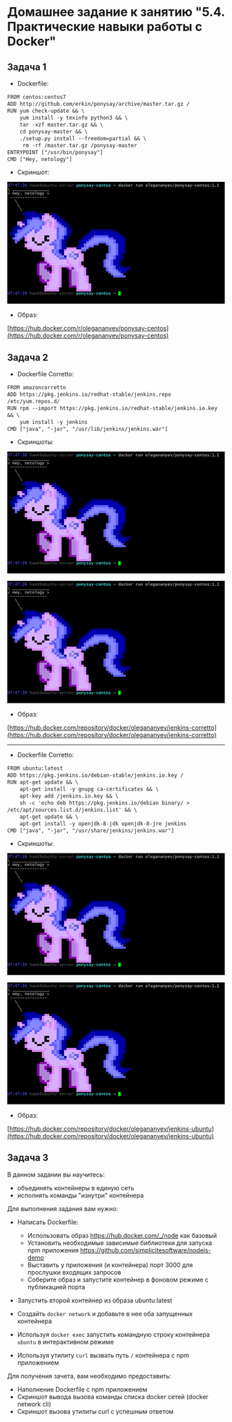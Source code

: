 # Домашнее задание к занятию "5.4. Практические навыки работы с Docker"

## Задача 1 
- Dockerfile:

```
FROM centos:centos7
ADD http://github.com/erkin/ponysay/archive/master.tar.gz /
RUN yum check-update && \
    yum install -y texinfo python3 && \
    tar -xzf master.tar.gz && \
    cd ponysay-master && \
    ./setup.py install --freedom=partial && \
     rm -rf /master.tar.gz /ponysay-master
ENTRYPOINT ["/usr/bin/ponysay"]
CMD ["Hey, netology"]
```

- Скриншот:

![Скриншот](https://raw.githubusercontent.com/OlegAnanyev/devops-netology/master/homeworks/05-virt-04-docker-practical-skills-1v1.png)

- Образ: 

[https://hub.docker.com/r/olegananyev/ponysay-centos](https://hub.docker.com/r/olegananyev/ponysay-centos)



## Задача 2 
- Dockerfile Corretto:

```
FROM amazoncorretto
ADD https://pkg.jenkins.io/redhat-stable/jenkins.repo /etc/yum.repos.d/
RUN rpm --import https://pkg.jenkins.io/redhat-stable/jenkins.io.key && \
    yum install -y jenkins
CMD ["java", "-jar", "/usr/lib/jenkins/jenkins.war"]
```

- Скриншоты:

![Логи](https://raw.githubusercontent.com/OlegAnanyev/devops-netology/master/homeworks/05-virt-04-docker-practical-skills-1v1.png)

![Веб-интефейс](https://raw.githubusercontent.com/OlegAnanyev/devops-netology/master/homeworks/05-virt-04-docker-practical-skills-1v1.png)

- Образ: 

[https://hub.docker.com/repository/docker/olegananyev/jenkins-corretto](https://hub.docker.com/repository/docker/olegananyev/jenkins-corretto)

---------------------------
- Dockerfile Corretto:

```
FROM ubuntu:latest
ADD https://pkg.jenkins.io/debian-stable/jenkins.io.key /
RUN apt-get update && \
    apt-get install -y gnupg ca-certificates && \
    apt-key add /jenkins.io.key && \
    sh -c 'echo deb https://pkg.jenkins.io/debian binary/ > /etc/apt/sources.list.d/jenkins.list' && \
    apt-get update && \
    apt-get install -y openjdk-8-jdk openjdk-8-jre jenkins
CMD ["java", "-jar", "/usr/share/jenkins/jenkins.war"]
```

- Скриншоты:

![Логи](https://raw.githubusercontent.com/OlegAnanyev/devops-netology/master/homeworks/05-virt-04-docker-practical-skills-1v1.png)

![Веб-интефейс](https://raw.githubusercontent.com/OlegAnanyev/devops-netology/master/homeworks/05-virt-04-docker-practical-skills-1v1.png)

- Образ: 

[https://hub.docker.com/repository/docker/olegananyev/jenkins-ubuntu](https://hub.docker.com/repository/docker/olegananyev/jenkins-ubuntu)


## Задача 3 

В данном задании вы научитесь:
- объединять контейнеры в единую сеть
- исполнять команды "изнутри" контейнера

Для выполнения задания вам нужно:
- Написать Dockerfile: 
    - Использовать образ https://hub.docker.com/_/node как базовый
    - Установить необходимые зависимые библиотеки для запуска npm приложения https://github.com/simplicitesoftware/nodejs-demo
    - Выставить у приложения (и контейнера) порт 3000 для прослушки входящих запросов  
    - Соберите образ и запустите контейнер в фоновом режиме с публикацией порта

- Запустить второй контейнер из образа ubuntu:latest 
- Создайть `docker network` и добавьте в нее оба запущенных контейнера
- Используя `docker exec` запустить командную строку контейнера `ubuntu` в интерактивном режиме
- Используя утилиту `curl` вызвать путь `/` контейнера с npm приложением  

Для получения зачета, вам необходимо предоставить:
- Наполнение Dockerfile с npm приложением
- Скриншот вывода вызова команды списка docker сетей (docker network cli)
- Скриншот вызова утилиты curl с успешным ответом
